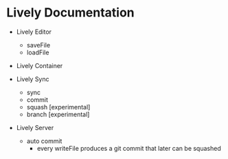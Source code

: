 # Lively Documentation

- Lively Editor
  - saveFile
  - loadFile
- Lively Container
- Lively Sync
  - sync
  - commit
  - squash [experimental]
  - branch [experimental]


- Lively Server
  - auto commit
      - every writeFile produces a git commit that later can be squashed